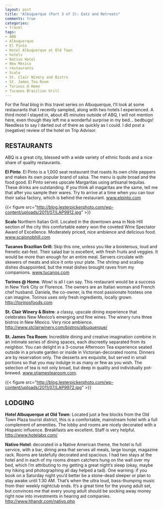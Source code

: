 ```yaml
---
layout: post
title: "Albuquerque (Part 3 of 3): Eats and Retreats"
comments: true
categories:
- travel
tags:
- ABQ
- Albuquerque
- El Pinto
- Hotel Albuquerque at Old Town
- hotels
- Nativo Hotel
- New Mexico
- restaurants
- Scalo
- St. Clair Winery and Bistro
- St. James Tea Room
- Torinos @ Home
- Tucanos Brazilian Grill
---
```

<!--StartFragment-->For the final blog in this travel series on Albuquerque, I’ll look at some restaurants that I recently sampled, along with two hotels I experienced. A third motel I stayed in, about 45 minutes outside of ABQ, I will not mention here, even though they left me a wonderful surprise in my bed…  bedbugs! Needless to say I darted out of there as quickly as I could. I did post a (negative) review of the hotel on Trip Advisor.
<h2>RESTAURANTS</h2>
ABQ is a great city, blessed with a wide variety of ethnic foods and a nice share of quality restaurants.

<strong>El Pinto</strong>. El Pinto is a 1,000 seat restaurant that roasts its own chile peppers and makes its own popular brand of salsa. The menu is quite broad and the food good. El Pinto serves upscale Margaritas using artisanal tequilas. These drinks are outstanding. If you think all magaritas are the same, tell me that after you sample their wares. Try to arrive at a time when you can tour their salsa factory, which is behind the restaurant. <a href="http://www.elpinto.com">www.elpinto.com</a>

{{< figure src="http://blog.lesterpickerphoto.com/wp-content/uploads/2011/07/LAP9912.jpg" >}}

<strong>Scalo</strong> Northern Italian Grill. Located in the downtown area in Nob Hill section of the city this comfortable eatery won the coveted Wine Spectator Award of Excellence. Moderately priced, nice ambience and delicious food. <a href="http://www.scalonobhill.com">www.scalonobhill.com</a>

<strong>Tucanos Brazilian Grill:</strong> Skip this one, unless you like a boisterous, loud and frenetic eat-fest. Their salad bar is excellent, with fresh fruits and veggies. It would be more than enough for an entire meal. Servers circulate with skewers of meats and slice it onto your plate. The shrimp and scallop dishes disappointed, but the meat dishes brought raves from my companions. <a href="http://www.tucanos.com">www.tucanos.com</a>

<strong>Torinos @ Home</strong>. Wow! is all I can say. This restaurant would be a success in New York City or Florence. The owners are an Italian woman and French chef husband. Daniela, the co-owner, is the most passionate hostess one can imagine. Torinos uses only fresh ingredients, locally grown. <a href="http://torinosfoods.com">http://torinosfoods.com</a>

<strong>St. Clair Winery &amp; Bistro</strong>: a classy, upscale dining experience that celebrates New Mexico’s emerging and fine wines. The winery runs three bistros in New Mexico. Very nice ambience. <a href="http://www.stclairwinery.com/bistros/albuquerque/">http://www.stclairwinery.com/bistros/albuquerque/</a>

<strong>St. James Tea Room</strong>: Incredible dining and creative imagination combine in an intimate series of dining spaces, each discreetly separated from its neighbor. You can delight in a 3-course Afternoon Tea experience seated outside in a private garden or inside in Victorian-decorated rooms. Dinners are by reservation only. The desserts are exquisite, but served in small portions so that you may indulge in as many or few as you wish. The selection of tea is not only broad, but deep in quality and individually pot-brewed. <a href="http://www.stjamestearoom.com">www.stjamestearoom.com</a>.

{{< figure src="http://blog.lesterpickerphoto.com/wp-content/uploads/2011/07/LAP9972.jpg" >}}

<h2>LODGING</h2>
<strong>Hotel Albuquerque at Old Town</strong>: Located just a few blocks from the Old Town Plaza tourist district, this is a comfortable, mainstream hotel with a full complement of amenities. The lobby and rooms are nicely decorated with a Hispanic influence. Breakfasts are excellent. Staff is very helpful. <a href="http://www.hotelabq.com/">http://www.hotelabq.com/</a>

<strong>Nativo Hotel</strong>: decorated in a Native American theme, the hotel is full service, with a bar, dining area that serves all meals, large lounge, magazine rack. Rooms are tastefully decorated and spacious. I had two stays at the hotel and in each of my rooms dream catchers hung on the wall over my bed, which I’m attributing to my getting a great night’s sleep (okay, maybe my hiking and photographing all day helped a tad). One warning: if you book on a Saturday night you’d better be a stone-dead sleeper or plan to stay awake until 1:30 AM. That’s when the ultra loud, bass-thumping music from their weekly nightclub ends. It’s a great time for the young adult set, but convinces me that every young adult should be socking away money right now into investments in hearing aid companies. <a href="http://www.hhandr.com/nativo.php">http://www.hhandr.com/nativo.php</a>

<!--EndFragment-->